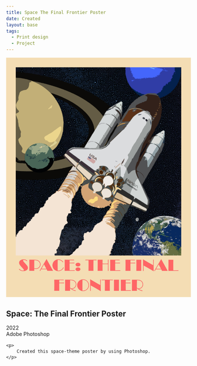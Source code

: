 ```yaml
---
title: Space The Final Frontier Poster
date: Created
layout: base
tags:
  - Print design
  - Project
---
```


<div class="project_images">
    <img src="images/space_the_final_frontier_poster.jpg" alt="space_the_final_frontier_poster">
 </div>

 <div class="project_bio">
    <h2>Space: The Final Frontier Poster</h2>
    <p>
        2022
        <br>
        Adobe Photoshop
    </p>

    <p>
        Created this space-theme poster by using Photoshop. 
    </p>
 </div>